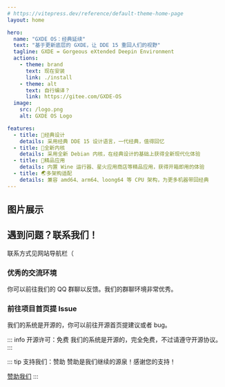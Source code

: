 ```yaml
---
# https://vitepress.dev/reference/default-theme-home-page
layout: home

hero:
  name: "GXDE OS：经典延续"
  text: "基于更新底层的 GXDE，让 DDE 15 重回人们的视野"
  tagline: GXDE = Gorgeous eXtended Deepin Environment
  actions:
    - theme: brand
      text: 现在安装
      link: ./install
    - theme: alt
      text: 自行编译？
      link: https://gitee.com/GXDE-OS
  image:
    src: /logo.png
    alt: GXDE OS Logo

features:
  - title: 🌈经典设计
    details: 采用经典 DDE 15 设计语言，一代经典，值得回忆
  - title: 🏡全新内核
    details: 采用全新 Debian 内核，在经典设计的基础上获得全新现代化体验
  - title: 📌精品应用
    details: 内置 Wine 运行器、星火应用商店等精品应用，获得开箱即用的体验
  - title: 🌏多架构适配
    details: 兼容 amd64、arm64、loong64 等 CPU 架构，为更多机器带回经典
---
```


## 图片展示

<el-carousel type="card" height="24vw" indicator-position="none">
  <el-carousel-item v-for="item, k in previewSrcList" :key="item">
    <el-image preview-teleported :preview-src-list="previewSrcList" :src="item" :initial-index="k" />
  </el-carousel-item>
</el-carousel>

## 遇到问题？联系我们！

联系方式见网站导航栏（

### 优秀的交流环境

你可以前往我们的 QQ 群聊以反馈。我们的群聊环境非常优秀。

### 前往项目首页提 Issue

我们的系统是开源的，你可以前往开源首页提建议或者 bug。

::: info 开源许可：免费
我们的系统是开源的，完全免费，不过请遵守开源协议。
:::

::: tip 支持我们：赞助
赞助是我们继续的源泉！感谢您的支持！

[赞助我们](https://gitee.com/GXDE-OS#%E8%AF%B7%E4%BD%9C%E8%80%85%E5%96%9D%E6%9D%AF%E8%8C%B6)
:::

<script setup>
import { ElCarousel, ElCarouselItem, ElImage, ElImageViewer } from 'element-plus';

const previewSrcList = [
  '/1.png',
  '/2.png',
  '/3.png',
  '/4.png',
  '/5.png',
  '/6.png',
];
</script>

